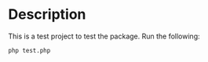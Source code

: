 # Description

This is a test project to test the package. Run the following:

``` bash
php test.php
```